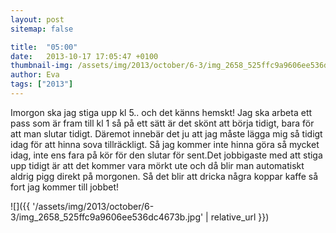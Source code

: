 ```yaml
---
layout: post
sitemap: false

title:  "05:00"
date:   2013-10-17 17:05:47 +0100
thumbnail-img: /assets/img/2013/october/6-3/img_2658_525ffc9a9606ee536dc4673b.jpg
author: Eva
tags: ["2013"]
---
```


Imorgon ska jag stiga upp kl 5.. och det känns hemskt! Jag ska arbeta ett pass som är fram till kl 1 så på ett sätt är det skönt att börja tidigt, bara för att man slutar tidigt. Däremot innebär det ju att jag måste lägga mig så tidigt idag för att hinna sova tillräckligt. Så jag kommer inte hinna göra så mycket idag, inte ens fara på kör för den slutar för sent.Det jobbigaste med att stiga upp tidigt är att det kommer vara mörkt ute och då blir man automatiskt aldrig pigg direkt på morgonen. Så det blir att dricka några koppar kaffe så fort jag kommer till jobbet!

![]({{ '/assets/img/2013/october/6-3/img_2658_525ffc9a9606ee536dc4673b.jpg'  | relative_url }})

